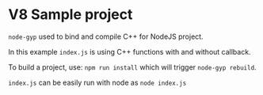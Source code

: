 # V8 Sample project

`node-gyp` used to bind and compile C++ for NodeJS project.

In this example `index.js` is using C++ functions with and without callback.

To build a project, use: `npm run install` which will trigger `node-gyp rebuild`.

`index.js` can be easily run with node as `node index.js`
